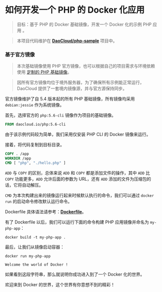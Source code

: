 # 如何开发一个 PHP 的 Docker 化应用

> 目标：基于 PHP 的 Docker 基础镜像，开发一个 Docker 化的示例 PHP 应用 。

> 本项目代码维护在 **[DaoCloud/php-sample](https://github.com/DaoCloud/php-sample)** 项目中。

### 基于官方镜像

> 本次基础镜像使用 PHP 官方镜像，也可以根据自己的项目需求与环境依赖使用 [定制的 PHP 基础镜像]()。

> 因所有官方镜像均位于境外服务器，为了确保所有示例能正常运行，DaoCloud 提供了一套境内镜像源，并与官方源保持同步。

官方镜像维护了自 5.4 版本起的所有 PHP 基础镜像，所有镜像均采用 `debian:jessie` 作为系统镜像。

首先，选择官方的 `php:5.6-cli` 镜像作为项目的基础镜像。

```dockerfile
FROM daocloud.io/php:5.6-cli
```

由于该示例代码较为简单，我们采用仅安装 PHP CLI 的 Docker 镜像来运行。

接着，将代码复制到目标目录。

```dockerfile
COPY . /app
WORKDIR /app
CMD [ "php", "./hello.php" ]
```

`ADD` 与 `COPY` 的区别，总体来说 `ADD` 和 `COPY` 都是添加文件的操作，其中 `ADD` 比 `COPY` 功能更多，`ADD` 允许后面的参数为 URL，还有 `ADD` 添加的文件为压缩包的话，它将自动解压。

`CMD` 为本次构建出来的镜像运行起来时候默认执行的命令，我们可以通过 `docker run` 的启动命令修改默认运行命令。

Dockerfile 具体语法请参考：**[Dockerfile](https://docs.docker.com/reference/builder/)**。

有了 Dockerfile 以后，我们可以运行下面的命令构建 PHP 应用镜像并命名为 `my-php-app`：

`docker build -t my-php-app .`

最后，让我们从镜像启动容器：

`docker run my-php-app`

```nohighlight
Welcome the world of Docker !
```

如果看到这段字符串，那么就说明你成功进入到了一个 Docker 化的世界。

欢迎来到 Docker 的世界，这个世界有你意想不到的精彩！
